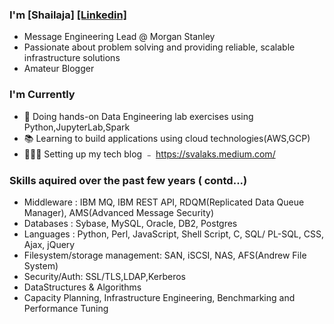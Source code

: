 ### I'm [Shailaja]   [[Linkedin]](https://www.linkedin.com/in/svalakatte/)


* Message Engineering Lead @ Morgan Stanley
* Passionate about problem solving and providing reliable, scalable infrastructure solutions
* Amateur Blogger

### I'm Currently

- 📱 Doing hands-on Data Engineering lab exercises using Python,JupyterLab,Spark
- 📚 Learning to build applications using cloud technologies(AWS,GCP)
- 👷🏽‍♂️ Setting up my tech blog ﹣ https://svalaks.medium.com/

### Skills aquired over the past few years ( contd...)
- Middleware : IBM MQ, IBM REST API, RDQM(Replicated Data Queue Manager), AMS(Advanced Message Security)
- Databases : Sybase, MySQL, Oracle, DB2, Postgres
- Languages : Python, Perl, JavaScript, Shell Script, C, SQL/ PL-SQL, CSS, Ajax, jQuery
- Filesystem/storage management: SAN, iSCSI, NAS, AFS(Andrew File System)
- Security/Auth: SSL/TLS,LDAP,Kerberos
- DataStructures & Algorithms
- Capacity Planning, Infrastructure Engineering, Benchmarking and Performance Tuning
